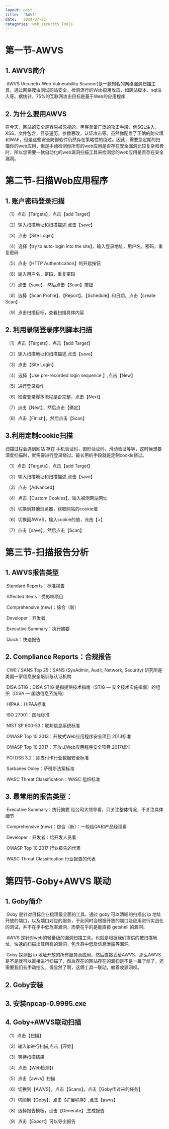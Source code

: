 ```yaml
---
layout: post
title:  "AWVS"
date:   2024-07-23
categories: web_security Tools
---
```


# 第一节-AWVS

## 1. AWVS简介

​		AWVS (Acunetix Web Vulnerability Scanner)是一款知名的网络漏洞扫描工具，通过网络爬虫测试网站安全，检测流行的Web应用攻击，如跨站脚本、sql注入等。据统计，75%的互联网攻击目标是基于Web的应用程序

## 2. 为什么要用AWVS

​		在今天，网站的安全是容易被忽视的。黑客具备广泛的攻击手段，例SQL注入，XSS，文件包含，目录遍历，参数篡改，认证攻击等。虽然你配置了正确的防火墙和WAF，但是这些安全防御软件仍然存在策略性的绕过。因此，需要您定期的扫描你的web应用，但是手动检测你所有的web应用是否存在安全漏洞比较复杂和费时，所以您需要一款自动化的web漏洞扫描工具来检测您的web应用是否存在安全漏洞。

# 第二节-扫描Web应用程序

## 1. 账户密码登录扫描

​		（1）点击【Targets】，点击【add Target】

​		（2）输入扫描地址和扫描描述,点击【save】

​		（3）点击【Site Login】

​		（4）选择【try to auto-login into the site】，输入登录地址，用户名，密码，重复密码

​		（5）点击【HTTP Authentication】的开启按钮

​		（6）输入用户名，密码，重复密码

​		（7）点击【save】，然后点击【Scan】按钮

​		（8）选择【Scan Profile】、【Report】、【Schedule】和日期，点击【create Scan】

​		（9）点击扫描目标，查看扫描具体内容

## 2. 利用录制登录序列脚本扫描

​		（1）点击【Targets】，点击【add Target】

​		（2）输入扫描地址和扫描描述,点击【save】

​		（3）点击【Site Login】

​		（4）选择【Use pre-recorded login sequence 】,点击【New】

​		（5）进行登录操作

​		（6）检查登录脚本流程是否完整，点击【Next】

​		（7）点击【Next】，然后点击【确定】

​		（8）点击【Finish】，然后点击【Scan】

## 3.利用定制cookie扫描

扫描过程会遇到网站 存在 手机验证码，图形验证码，滑动验证等等，这时候想要深度扫描时，就需要进行登录绕过。最长用的手段就是定制cookie绕过。

​		（1）点击【Targets】，点击【add Target】

​		（2）输入扫描地址和扫描描述,点击【save】

​		（3）点击【Advanced】

​		（4）点击【Custom Cookies】，输入被测网站网址

​		（5）切换到其他浏览器，获取网站的cookie值

​		（6）切换回AWVS，输入cookie的值，点击【+】

​		（7）点击【save】，然后点击【Scan】

# 第三节-扫描报告分析

## 1. AWVS报告类型

​		Standard Reports：标准报告

​		Affected Items：受影响项目

​		Comprehensive (new)：综合（新）

​		Developer：开发者

​		Executive Summary：执行摘要

​		Quick：快速报告

## 2. Compliance Reports：合规报告

​		CWE / SANS Top 25：SANS (SysAdmin, Audit, Network, Security) 研究所是美国一家信息安全培训与认证机构

​		DISA STIG：DISA STIG 是指提供技术指南（STIG — 安全技术实施指南）的组织（DISA — 国防信息系统局）

​		HIPAA：HIPAA标准

​		ISO 27001：国际标准

​		NIST SP 800-53：联邦信息系统标准

​		OWASP Top 10 2013：开放式Web应用程序安全项目 2013标准

​		OWASP Top 10 2017：开放式Web应用程序安全项目 2017标准

​		PCI DSS 3.2：即支付卡行业数据安全标准

​		Sarbanes Oxley：萨班斯法案标准

​		WASC Threat Classification：WASC 组织标准

## 3. 最常用的报告类型：

​		Executive Summary：执行摘要 给公司大领导看，只关注整体情况，不关注具体细节

​		Comprehensive (new)：综合（新）：一般给QA和产品经理看

​		Developer：开发者：给开发人员看

​		OWASP Top 10 2017 行业报告的代表

​		WASC Threat Classification 行业报告的代表

# 第四节-Goby+AWVS 联动

## 1. Goby简介

​		Goby 是针对目标企业梳理最全面的工具，通过 goby 可以清晰的扫描出 ip 地址开放的端口，以及端口对应的服务，于此同时会根据开放的端口及应用进行实战化的测试，并不在乎中低危害漏洞，而更在乎的是能直接 getshell 的漏洞。

​		AWVS 是针对web的轻量级的漏洞扫描工具。也就是根据我们提供的被扫描地址，快速的扫描出其所有的漏洞，包含高中低及信息泄露等漏洞。

​		Goby 探测出 ip 地址开放的所有服务及应用，然后直接丢给AWVS，那么AWVS是不是就可以直接进行扫描了，然后存在的网站存在的漏扫是不是一幕了然了，还需要我们去手动挖么，很显然了啊，这俩工具一联动，躺着收漏洞呗。

## 2. Goby安装

## 3. 安装npcap-0.9995.exe

## 4. Goby+AWVS联动扫描

​		（1）点击【扫描】

​		（2）输入ip进行扫描,点击【开始】

​		（3）等待扫描结果

​		（4）点击【Web检测】)

​		（5）点击【awvs】扫描

​		（6）切换到【AWVS】，点击【Scans】，点击【Goby传过来的任务】

​		（7）切回到【Goby】，点击【扩展程序】,点击【awvs】

​		（8）选择报告模板，点击【Generate】,生成报告

​		（9）点击【Export】可以导出报告